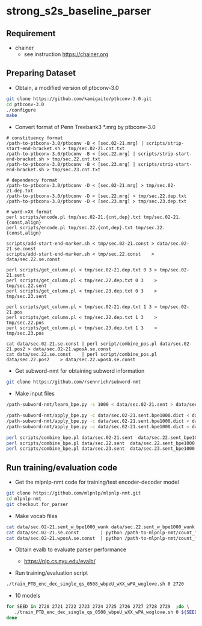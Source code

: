 # strong_s2s_baseline_parser


## Requirement
* chainer
  * see instruction https://chainer.org


## Preparing Dataset
* Obtain, a modified version of ptbconv-3.0
```bash
git clone https://github.com/kamigaito/ptbconv-3.0.git
cd ptbconv-3.0
./configure
make
```

* Convert format of Penn Treebank3 *.mrg by ptbconv-3.0
```
# constituency format
/path-to-ptbconv-3.0/ptbconv -B < [sec.02-21.mrg] | scripts/strip-start-end-bracket.sh > tmp/sec.02-21.cnt.txt
/path-to-ptbconv-3.0/ptbconv -B < [sec.22.mrg] | scripts/strip-start-end-bracket.sh > tmp/sec.22.cnt.txt
/path-to-ptbconv-3.0/ptbconv -B < [sec.23.mrg] | scripts/strip-start-end-bracket.sh > tmp/sec.23.cnt.txt

# dependency format
/path-to-ptbconv-3.0/ptbconv -D < [sec.02-21.mrg] > tmp/sec.02-21.dep.txt
/path-to-ptbconv-3.0/ptbconv -D < [sec.22.mrg] > tmp/sec.22.dep.txt
/path-to-ptbconv-3.0/ptbconv -D < [sec.23.mrg] > tmp/sec.23.dep.txt

# word->XX format
perl scripts/encode.pl tmp/sec.02-21.{cnt,dep}.txt tmp/sec.02-21.{const,align}
perl scripts/encode.pl tmp/sec.22.{cnt,dep}.txt tmp/sec.22.{const,align}

scripts/add-start-end-marker.sh < tmp/sec.02-21.const > data/sec.02-21.se.const
scripts/add-start-end-marker.sh < tmp/sec.22.const    > data/sec.22.se.const

perl scripts/get_column.pl < tmp/sec.02-21.dep.txt 0 3 > tmp/sec.02-21.sent
perl scripts/get_column.pl < tmp/sec.22.dep.txt 0 3    > tmp/sec.22.sent
perl scripts/get_column.pl < tmp/sec.23.dep.txt 0 3    > tmp/sec.23.sent

perl scripts/get_column.pl < tmp/sec.02-21.dep.txt 1 3 > tmp/sec.02-21.pos
perl scripts/get_column.pl < tmp/sec.22.dep.txt 1 3    > tmp/sec.22.pos
perl scripts/get_column.pl < tmp/sec.23.dep.txt 1 3    > tmp/sec.23.pos

cat data/sec.02-21.se.const | perl script/combine_pos.pl data/sec.02-21.pos2 > data/sec.02-21.wposA.se.const
cat data/sec.22.se.const    | perl script/combine_pos.pl data/sec.22.pos2    > data/sec.22.wposA.se.const

```

* Get subword-nmt for obtaining subword information
```bash
git clone https://github.com/rsennrich/subword-nmt
```

* Make input files
```bash
/path-subword-nmt/learn_bpe.py -s 1000 < data/sec.02-21.sent > data/sec.02-21.sent.bpe1000.dict

/path-subword-nmt/apply_bpe.py -c data/sec.02-21.sent.bpe1000.dict < data/sec.02-21.sent > data/sec.02-21.sent.bpe1000
/path-subword-nmt/apply_bpe.py -c data/sec.02-21.sent.bpe1000.dict < data/sec.22.sent    > data/sec.22.sent.bpe1000
/path-subword-nmt/apply_bpe.py -c data/sec.02-21.sent.bpe1000.dict < data/sec.23.sent    > data/sec.23.sent.bpe1000

perl scripts/combine_bpe.pl data/sec.02-21.sent  data/sec.22.sent_bpe1000 > data/sec.02-21.sent_w_bpe1000_wunk
perl scripts/combine_bpe.pl data/sec.22.sent  data/sec.22.sent_bpe1000 > data/sec.22.sent_w_bpe1000_wunk
perl scripts/combine_bpe.pl data/sec.23.sent  data/sec.23.sent_bpe1000 > data/sec.23.sent_w_bpe1000_wunk
```

## Run training/evaluation code
* Get the mlpnlp-nmt code for training/test encoder-decoder model
```bash
git clone https://github.com/mlpnlp/mlpnlp-nmt.git
cd mlpnlp-nmt
git checkout for_parser
```

* Make vocab files
```bash
cat data/sec.02-21.sent_w_bpe1000_wunk data/sec.22.sent_w_bpe1000_wunk data/sec.23.sent_w_bpe1000_wunk  | perl -pe 's/\|\|\|/ /g' | python /path-to-mlpnlp-nmt/count_freq.py 0 |grep -v "<unk>" > data/all.sent_w_bpe1000.vocab
cat data/sec.02-21.se.const        | python /path-to-mlpnlp-nmt/count_freq.py 0  > data/sec.02-21.se.const.vocab
cat data/sec.02-21.wposA.se.const  | python /path-to-mlpnlp-nmt/count_freq.py 0  > data/sec.02-21.wposA.se.const.vocab

```

* Obtain evalb to evaluate parser performance
  * https://nlp.cs.nyu.edu/evalb/

* Run training/evaluation script
```bash
./train_PTB_enc_dec_single_qs_0508_wbpeU_wXX_wPA_woglove.sh 0 2720
```

 * 10 models
```bash
for SEED in 2720 2721 2722 2723 2724 2725 2726 2727 2728 2729  ;do \
   ./train_PTB_enc_dec_single_qs_0508_wbpeU_wXX_wPA_woglove.sh 0 ${SEED} ;\
done
```

